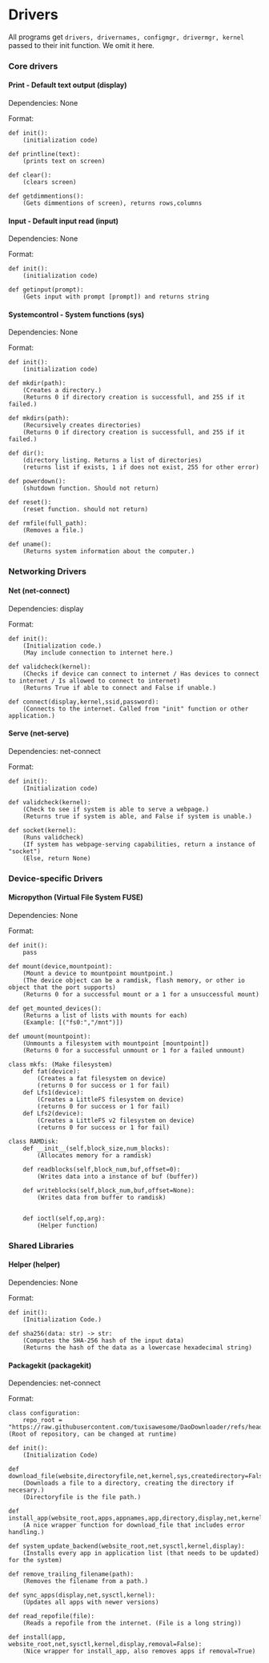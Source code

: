 # Drivers
All programs get `drivers, drivernames, configmgr, drivermgr, kernel` passed to their init function. We omit it here.
### Core drivers
#### Print - Default text output (display)
Dependencies: None

Format:
```
def init():
    (initialization code)

def printline(text):
    (prints text on screen)

def clear():
    (clears screen)

def getdimmentions():
    (Gets dimmentions of screen), returns rows,columns
```

#### Input - Default input read (input)
Dependencies: None

Format:
```
def init():
    (initialization code)

def getinput(prompt):
    (Gets input with prompt [prompt]) and returns string
```
#### Systemcontrol - System functions (sys)
Dependencies: None

Format:
```
def init():
    (initialization code)

def mkdir(path):
    (Creates a directory.)
    (Returns 0 if directory creation is successfull, and 255 if it failed.)

def mkdirs(path):
    (Recursively creates directories)
    (Returns 0 if directory creation is successfull, and 255 if it failed.)

def dir():
    (directory listing. Returns a list of directories)
    (returns list if exists, 1 if does not exist, 255 for other error)

def powerdown():
    (shutdown function. Should not return)

def reset():
    (reset function. should not return)

def rmfile(full_path):
    (Removes a file.)

def uname():
    (Returns system information about the computer.)
```

### Networking Drivers
#### Net (net-connect)
Dependencies: display

Format:
```
def init():
    (Initialization code.)
    (May include connection to internet here.)

def validcheck(kernel):
    (Checks if device can connect to internet / Has devices to connect to internet / Is allowed to connect to internet)
    (Returns True if able to connect and False if unable.)

def connect(display,kernel,ssid,password):
    (Connects to the internet. Called from "init" function or other application.)
```

#### Serve (net-serve)
Dependencies: net-connect

Format:
```
def init():
    (Initialization code)

def validcheck(kernel):
    (Check to see if system is able to serve a webpage.)
    (Returns true if system is able, and False if system is unable.)

def socket(kernel):
    (Runs validcheck)
    (If system has webpage-serving capabilities, return a instance of "socket")
    (Else, return None)
```

### Device-specific Drivers
#### Micropython (Virtual File System FUSE)
Dependencies: None

Format:
```
def init():
    pass

def mount(device,mountpoint):
    (Mount a device to mountpoint mountpoint.)
    (The device object can be a ramdisk, flash memory, or other io object that the port supports)
    (Returns 0 for a successful mount or a 1 for a unsuccessful mount)

def get_mounted_devices():
    (Returns a list of lists with mounts for each)
    (Example: [("fs0:","/mnt")])

def umount(mountpoint):
    (Unmounts a filesystem with mountpoint [mountpoint])
    (Returns 0 for a successful unmount or 1 for a failed unmount)

class mkfs: (Make filesystem)
    def fat(device):
        (Creates a fat filesystem on device)
        (returns 0 for success or 1 for fail)
    def Lfs1(device):
        (Creates a LittleFS filesystem on device)
        (returns 0 for success or 1 for fail)
    def Lfs2(device):
        (Creates a LittleFS v2 filesystem on device)
        (returns 0 for success or 1 for fail)

class RAMDisk:
    def __init__(self,block_size,num_blocks):
        (Allocates memory for a ramdisk)
    
    def readblocks(self,block_num,buf,offset=0):
        (Writes data into a instance of buf (buffer))
    
    def writeblocks(self,block_num,buf,offset=None):
        (Writes data from buffer to ramdisk)
    

    def ioctl(self,op,arg):
        (Helper function)

```

### Shared Libraries
#### Helper (helper)
Dependencies: None

Format:
```
def init():
    (Initialization Code.)

def sha256(data: str) -> str:
    (Computes the SHA-256 hash of the input data)
    (Returns the hash of the data as a lowercase hexadecimal string)
```

#### Packagekit (packagekit)
Dependencies: net-connect

Format:
```
class configuration:
    repo_root = "https://raw.githubusercontent.com/tuxisawesome/DaoDownloader/refs/heads/main/" (Root of repository, can be changed at runtime)

def init():
    (Initialization Code)

def download_file(website,directoryfile,net,kernel,sys,createdirectory=False):
    (Downloads a file to a directory, creating the directory if necesary.)
    (Directoryfile is the file path.)

def install_app(website_root,apps,appnames,app,directory,display,net,kernel,sys,createdirectory=False):
    (A nice wrapper function for download_file that includes error handling.)

def system_update_backend(website_root,net,sysctl,kernel,display):
    (Installs every app in application list (that needs to be updated) for the system)

def remove_trailing_filename(path):
    (Removes the filename from a path.)

def sync_apps(display,net,sysctl,kernel):
    (Updates all apps with newer versions)

def read_repofile(file):
    (Reads a repofile from the internet. (File is a long string))

def install(app, website_root,net,sysctl,kernel,display,removal=False):
    (Nice wrapper for install_app, also removes apps if removal=True)
```